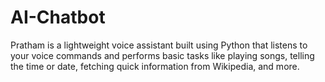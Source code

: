 # AI-Chatbot
Pratham is a lightweight voice assistant built using Python that listens to your voice commands and performs basic tasks like playing songs, telling the time or date, fetching quick information from Wikipedia, and more.
